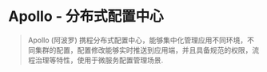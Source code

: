 Apollo - 分布式配置中心
======================
> Apollo (阿波罗) 携程分布式配置中心，能够集中化管理应用不同环境，不同集群的配置，配置修改能够实时推送到应用端，并且具备规范的权限，流程治理等特性，使用于微服务配置管理场景.


